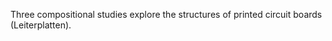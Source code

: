 <!--
title: Leiterplattenfelder
year: 2018
version: v001
-->
Three compositional studies explore the structures of printed circuit boards (Leiterplatten).
